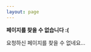 ```yaml
--- 
layout: page 
---
```


<p>
    <strong>페이지를 찾을 수 없습니다 :(</strong>
</p>
<p>요청하신 페이지를 찾을 수 없네요...</p>
